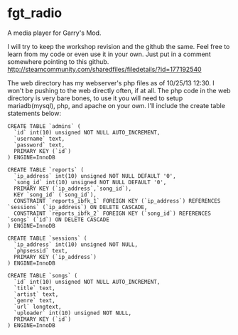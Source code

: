 fgt_radio
=========

A media player for Garry's Mod.

I will try to keep the workshop revision and the github the same.
Feel free to learn from my code or even use it in your own. 
Just put in a comment somewhere pointing to this github.
http://steamcommunity.com/sharedfiles/filedetails/?id=177192540

The web directory has my webserver's php files as of 10/25/13 12:30.
I won't be pushing to the web directly often, if at all.
The php code in the web directory is very bare bones, to use it you will need to setup mariadb(mysql), php, and apache on your own.
I'll include the create table statements below:

```
CREATE TABLE `admins` (
  `id` int(10) unsigned NOT NULL AUTO_INCREMENT,
  `username` text,
  `password` text,
  PRIMARY KEY (`id`)
) ENGINE=InnoDB

CREATE TABLE `reports` (
  `ip_address` int(10) unsigned NOT NULL DEFAULT '0',
  `song_id` int(10) unsigned NOT NULL DEFAULT '0',
  PRIMARY KEY (`ip_address`,`song_id`),
  KEY `song_id` (`song_id`),
  CONSTRAINT `reports_ibfk_1` FOREIGN KEY (`ip_address`) REFERENCES `sessions` (`ip_address`) ON DELETE CASCADE,
  CONSTRAINT `reports_ibfk_2` FOREIGN KEY (`song_id`) REFERENCES `songs` (`id`) ON DELETE CASCADE
) ENGINE=InnoDB

CREATE TABLE `sessions` (
  `ip_address` int(10) unsigned NOT NULL,
  `phpsessid` text,
  PRIMARY KEY (`ip_address`)
) ENGINE=InnoDB

CREATE TABLE `songs` (
  `id` int(10) unsigned NOT NULL AUTO_INCREMENT,
  `title` text,
  `artist` text,
  `genre` text,
  `url` longtext,
  `uploader` int(10) unsigned NOT NULL,
  PRIMARY KEY (`id`)
) ENGINE=InnoDB
```
